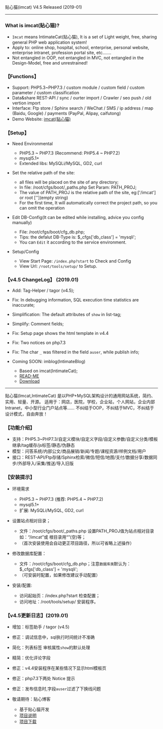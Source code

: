 

贴心猫(imcat) V4.5 Released (2019-01)


--- --- --- --- --- --- --- --- --- 


### What is imcat(贴心猫)?

* `Imcat` means IntimateCat(贴心猫), It is a set of Light weight, free, sharing general PHP web application system!
* Apply to: online shop, hospital, school, enterprise, personal website, enterprise intranet, profession portal site, etc.......
* Not entangled in OOP, not entangled in MVC, not entangled in the Design-Model, free and unrestrained!


### 【Functions】

* Support: PHP5.3~PHP7.3 / custom module / custom field / custom parameter / custom classification
* Data&share REST-API / sync / ourter import / Crawler / seo push / old vertion import
* Interface: Ftp store / Sphinx search / WeChat / SMS / ip address / map (Baidu, Google) / payments (PayPal, Alipay, caifutong)
* Demo Website: [imcat(贴心猫)](http://imcat.txjia.com/)


### 【Setup】

* Need Environmental
  - PHP5.3 ~ PHP7.3 (Recommend: PHP5.4 ~ PHP7.2)
  - mysql5.1+
  - Extended libs: MySQLi/MySQL, GD2, curl

* Set the relative path of the site: 
  - all files will be placed on the site of any directory; 
  - In file: /root/cfgs/boot/_paths.php Set Param: PATH_PROJ; 
  - The value of PATH_PROJ is the relative path of the site, eg:['/imcat'] or root [''](empty string)
  - For the first time, It will automatically correct the project path, so you can omit the operation

* Edit DB-Config(It can be edited while installing, advice you config manually) 
  - File: /root/cfgs/boot/cfg_db.php; 
  - Tips: the defalut DB-Type is: $_cfgs['db_class'] = 'mysqli'; 
  - You can `Edit` it according to the service environment.

* Setup/Config 
  - View Start Page: `/index.php?start` to Check and Config
  - View Url: `/root/tools/setup/` to Setup.


### 【v4.5 ChangeLog】 (2019.01)

* Add: Tag-Helper / tagor (v4.5);

* Fix: In debugging information, SQL execution time statistics are inaccurate;

* Simplification: The default attributes of `show` in list-tag;

* Simplify: Comment fields;

* Fix: Setup page shows the html template in v4.4

* Fix: Two notices on php7.3

* Fix: The char `_` was filtered in the field `auser`, while publish info;

* Coming SOON: imblog(IntimateBlog) 
  - Based on imcat(IntimateCat);
  - [READ-ME](https://github.com/peacexie/imcat/blob/patches/projs/imblog-READ.md)
  - [Download](https://github.com/peacexie/imcat/blob/patches/projs/imblog-4.5.0.rar)


--- --- --- --- --- --- --- --- --- 

贴心猫(Imcat,IntimateCat) 是以PHP+MySQL架构设计的通用网站系统，简约、实用、轻量、开源。
适用于：网店，医院，学校，企业站，个人网站，企业内部Intranet，中小型行业门户站点等……
不纠结于OOP，不纠结于MVC，不纠结于设计模式，自由奔放！


### 【功能介绍】

* 支持：PHP5.3~PHP7.3/自定义模块/自定义字段/自定义参数/自定义分类/模板继承/tag缓存/js标签/静态/伪静态
* 模型：问答系统/内部公文/商品展销/新闻/专题/课程资源/样例文档/用户
* 接口：REST-API/Ftp存储/Sphinx检索/微信/短信/地图/支付/数据分享/数据同步/外部导入/采集/推送/导入旧版


### 【安装提示】

* 环境需求
  - PHP5.3 ~ PHP7.3 (推荐: PHP5.4 ~ PHP7.2)
  - mysql5.1+
  - 扩展: MySQLi/MySQL, GD2, curl

* 设置站点相对目录；
  - 文件：/root/cfgs/boot/_paths.php 设置PATH_PROJ值为站点相对目录如：“/imcat”或 根目录用“”(空)等；
  - （首次安装使用会自动更正项目路径，所以可省略上述操作）

* 修改数据库配置：
  - 文件：/root/cfgs/boot/cfg_db.php；注意`数据库类`默认为：$_cfgs['db_class'] = 'mysqli';
  - （可安装时配置，如果修改建议手动配置）

* 安装/配置: 
  - 访问起始页：/index.php?start 检查配置；
  - 访问地址：/root/tools/setup/ 安装程序。


### 【v4.5更新日志】(2019.01)

* 增加：标签助手 / tagor (v4.5)

* 修正：调试信息中，sql执行时间统计不准确

* 简化：列表标签 审核属性`show`的默认处理

* 精简：优化评论字段

* 修正：v4.4安装程序在某些情况下显示html模板页

* 修正：php7.3下两处 Notice 提示

* 修正：发布信息时,字段`auser`过滤了下换线问题

* 敬请期待：贴心博客
  - 基于贴心猫开发
  - [项目说明](https://github.com/peacexie/imcat/blob/patches/projs/imblog-READ.md)
  - [项目下载](https://github.com/peacexie/imcat/blob/patches/projs/imblog-4.5.0.rar)

